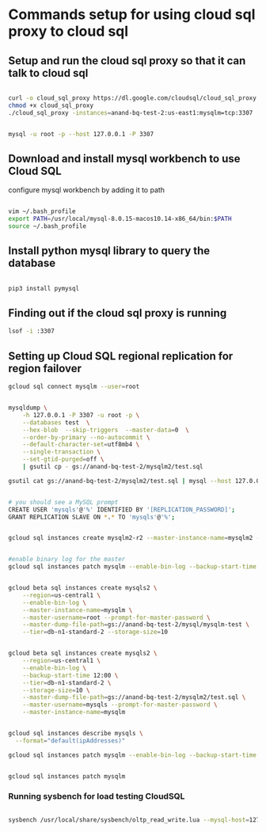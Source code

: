 # Commands setup for using cloud sql proxy to cloud sql

## Setup and run the cloud sql proxy so that it can talk to cloud sql

```sh

curl -o cloud_sql_proxy https://dl.google.com/cloudsql/cloud_sql_proxy.darwin.amd64
chmod +x cloud_sql_proxy
./cloud_sql_proxy -instances=anand-bq-test-2:us-east1:mysqlm=tcp:3307


mysql -u root -p --host 127.0.0.1 -P 3307


```
## Download and install mysql workbench to use Cloud SQL
configure mysql workbench by adding it to path

```sh

vim ~/.bash_profile
export PATH=/usr/local/mysql-8.0.15-macos10.14-x86_64/bin:$PATH
source ~/.bash_profile

```
## Install python mysql library to query the database

```sh

pip3 install pymysql

```
## Finding out if the cloud sql proxy is running

```sh
lsof -i :3307

```
## Setting up Cloud SQL regional replication for region failover

``` sh
gcloud sql connect mysqlm --user=root


mysqldump \
    -h 127.0.0.1 -P 3307 -u root -p \
    --databases test  \
    --hex-blob  --skip-triggers  --master-data=0  \
    --order-by-primary --no-autocommit \
    --default-character-set=utf8mb4 \
    --single-transaction \
    --set-gtid-purged=off \
    | gsutil cp - gs://anand-bq-test-2/mysqlm2/test.sql

gsutil cat gs://anand-bq-test-2/mysqlm2/test.sql | mysql --host 127.0.0.1 -u root -p -P 3307 --default-character-set=utf8mb4


# you should see a MySQL prompt 
CREATE USER 'mysqls'@'%' IDENTIFIED BY '[REPLICATION_PASSWORD]';
GRANT REPLICATION SLAVE ON *.* TO 'mysqls'@'%';


gcloud sql instances create mysqlm2-r2 --master-instance-name=mysqlm2 --region=us-west1


#enable binary log for the master
gcloud sql instances patch mysqlm --enable-bin-log --backup-start-time 12:00


gcloud beta sql instances create mysqls2 \
    --region=us-central1 \
    --enable-bin-log \
    --master-instance-name=mysqlm \
    --master-username=root --prompt-for-master-password \
    --master-dump-file-path=gs://anand-bq-test-2/mysql/mysqlm-test \
    --tier=db-n1-standard-2 --storage-size=10


gcloud beta sql instances create mysqls2 \
    --region=us-central1 \
    --enable-bin-log \
    --backup-start-time 12:00 \
    --tier=db-n1-standard-2 \
    --storage-size=10 \
    --master-dump-file-path=gs://anand-bq-test-2/mysqlm2/test.sql \
    --master-username=mysqls --prompt-for-master-password \
    --master-instance-name=mysqlm


gcloud sql instances describe mysqls \
  --format="default(ipAddresses)"

gcloud sql instances patch mysqlm --enable-bin-log --backup-start-time 12:00


gcloud sql instances patch mysqlm
```
### Running sysbench for load testing CloudSQL

``` sh

sysbench /usr/local/share/sysbench/oltp_read_write.lua --mysql-host=127.0.0.1 --mysql-port=3307 --mysql-user=root --mysql-password='root' --mysql-db=test --db-driver=mysql --table-size=10000000 --delete_inserts=10 --index_updates=10 --non_index_updates=10 --report-interval=10 --time=60 run


```
